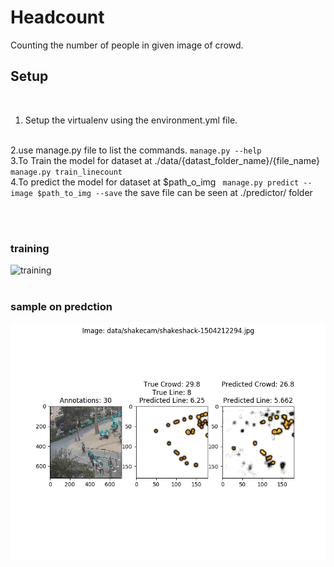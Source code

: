 # Headcount
Counting the number of people in given image of crowd.
<br>
## Setup
<p>
<br>


1. Setup the virtualenv using the environment.yml file.
<br>
2.use manage.py file to list the commands.
<code>manage.py --help</code>  
<br>
3.To Train the model for dataset at ./data/{datast_folder_name}/{file_name}
<code> manage.py train_linecount</code>
<br>
4.To predict the model for dataset at $path_o_img
<code> manage.py predict --image $path_to_img --save</code>
the save file can be seen at ./predictor/ folder
</p>

<br>
<br>

### training
![training](sentiment_analysis/train.jpg)
<br><br>
### sample on predction
![prediction](shakeshack-1504212294.jpg)
